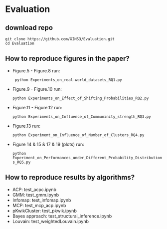 # Evaluation

## download repo
```
git clone https://github.com/XINS3/Evaluation.git
cd Evaluation
```
## How to reproduce figures in the paper?
  * Figure.5 - Figure.8 run:
    
     ``` python Experiments_on_real-world_datasets_RQ1.py```
    
  * Figure.9 - Figure.10 run:
    
    ```python Experiments_on_Effect_of_Shifting_Probabilities_RQ2.py```
    
  * Figure.11 - Figure.12 run:
    
    ```python Experiments_on_Influence_of_Communinity_strength_RQ3.py```
    
  * Figure.13 run:
    
    ```python Experiment_on_Influence_of_Number_of_Clusters_RQ4.py```
    
  * Figure 14 & 15 & 17 & 19 (plots) run:
    
    ```python Experiment_on_Performances_under_Different_Probability_Distributions_RQ5.py```

## How to reproduce results by algorithms?
  * ACP: test_acpc.ipynb
  * GMM: test_gmm.ipynb
  * Infomap: test_infomap.ipynb
  * MCP: test_mcp_acp.ipynb
  * pKwikCluster: test_pkwik.ipynb
  * Bayes approach: test_structural_inference.ipynb
  * Louvain: test_weightedLouvain.ipynb
